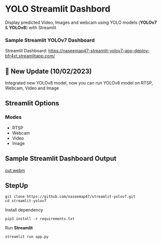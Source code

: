 # YOLO Streamlit Dashbord
Display predicted Video, Images and webcam using YOLO models (**YOLOv7** & **YOLOv8**) with Streamlit

### Sample Streamlit YOLOv7 Dashboard
Streamlit Dashboard: https://naseemap47-streamlit-yolov7-app-deploy-bfr4xt.streamlitapp.com/

## 🚀 New Update (10/02/2023)
Integrated new YOLOv8 model, now you can run YOLOv8 model on RTSP, Webcam, Video and Image

## Streamlit Options
### Modes
 - RTSP
 - Webcam
 - Video
 - Image
 
 ## Sample Streamlit Dashboard Output
 
 [out.webm](https://user-images.githubusercontent.com/88816150/193816239-b351c3d6-1d9a-4820-87b5-0cfec1ad5d90.webm)

 ## StepUp
```
git clone https://github.com/naseemap47/streamlit-yolov7.git
cd streamlit-yolov7
```
Install dependency
```
pip3 install -r requirements.txt
```
Run **Streamlit**
```
streamlit run app.py
```


